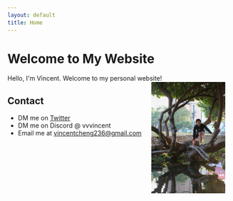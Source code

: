 ```yaml
---
layout: default
title: Home
---
```


# Welcome to My Website

Hello, I'm Vincent. Welcome to my personal website!
<img style="float: right; margin: 0px 15px 15px 0px;" src="vincent.jpg" width="33%" />

## Contact

- DM me on [Twitter](https://twitter.com/vvvincent_c)
- DM me on Discord @ vvvincent
- Email me at vincentcheng236@gmail.com 
